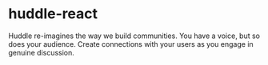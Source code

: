 # huddle-react
Huddle re-imagines the way we build communities. You have a voice, but so does your audience. Create connections with your users as you engage in genuine discussion.
